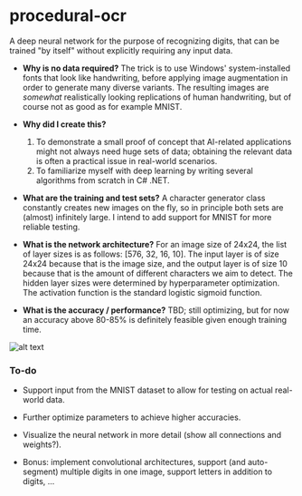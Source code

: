 # procedural-ocr
A deep neural network for the purpose of recognizing digits, that can be trained "by itself" without explicitly requiring any input data.

* **Why is no data required?** The trick is to use Windows' system-installed fonts that look like handwriting, before applying image augmentation in order to generate many diverse variants. The resulting images are *somewhat* realistically looking replications of human handwriting, but of course not as good as for example MNIST.

* **Why did I create this?**
  1. To demonstrate a small proof of concept that AI-related applications might not always need huge sets of data; obtaining the relevant data is often a practical issue in real-world scenarios.
  2. To familiarize myself with deep learning by writing several algorithms from scratch in C# .NET.

* **What are the training and test sets?** A character generator class constantly creates new images on the fly, so in principle both sets are (almost) infinitely large. I intend to add support for MNIST for more reliable testing.

* **What is the network architecture?** For an image size of 24x24, the list of layer sizes is as follows: [576, 32, 16, 10]. The input layer is of size 24x24 because that is the image size, and the output layer is of size 10 because that is the amount of different characters we aim to detect. The hidden layer sizes were determined by hyperparameter optimization. The activation function is the standard logistic sigmoid function.

* **What is the accuracy / performance?** TBD; still optimizing, but for now an accuracy above 80-85% is definitely feasible given enough training time.

![alt text](https://i.imgur.com/4Hw6qrL.png "Screenshot of Procedural OCR (beta)")

### To-do

* Support input from the MNIST dataset to allow for testing on actual real-world data.

* Further optimize parameters to achieve higher accuracies.

* Visualize the neural network in more detail (show all connections and weights?).

* Bonus: implement convolutional architectures, support (and auto-segment) multiple digits in one image, support letters in addition to digits, ...


